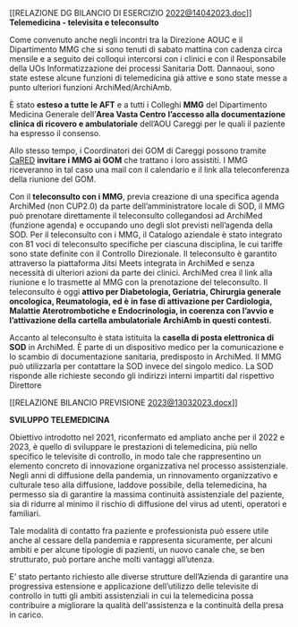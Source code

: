 [[RELAZIONE DG BILANCIO DI ESERCIZIO 2022@14042023.doc]]
**Telemedicina - televisita e teleconsulto**

Come convenuto anche negli incontri tra la Direzione AOUC e il Dipartimento MMG che si sono tenuti di sabato mattina con cadenza circa mensile e a seguito dei colloqui intercorsi con i clinici e con il Responsabile della UOs Informatizzazione dei processi Sanitaria Dott. Dannaoui, sono state estese alcune funzioni di telemedicina già attive e sono state messe a punto ulteriori funzioni ArchiMed/ArchiAmb.

È stato **esteso a tutte le AFT** e a tutti i Colleghi **MMG** del Dipartimento Medicina Generale dell’**Area Vasta Centro** **l’accesso alla documentazione clinica di ricovero e ambulatoriale** dell’AOU Careggi per le quali il paziente ha espresso il consenso.

Allo stesso tempo, i Coordinatori dei GOM di Careggi possono tramite [CaRED](https://www.aou-careggi.toscana.it/internet/index.php?option=com_content&view=article&id=5242&catid=50&Itemid=910&lang=it) **invitare i MMG ai GOM** che trattano i loro assistiti. I MMG riceveranno in tal caso una mail con il calendario e il link alla teleconferenza della riunione del GOM.

Con il **teleconsulto con i MMG**, previa creazione di una specifica agenda ArchiMed (non CUP2.0) da parte dell’amministratore locale di SOD, il MMG può prenotare direttamente il teleconsulto collegandosi ad ArchiMed (funzione agenda) e occupando uno degli slot previsti nell’agenda della SOD. Per il teleconsulto con i MMG, il Catalogo aziendale è stato integrato con 81 voci di teleconsulto specifiche per ciascuna disciplina, le cui tariffe sono state definite con il Controllo Direzionale. Il teleconsulto è garantito attraverso la piattaforma Jitsi Meets integrata in ArchiMed e senza necessità di ulteriori azioni da parte dei clinici. ArchiMed crea il link alla riunione e lo trasmette al MMG con la prenotazione del teleconsulto. Il teleconsulto è oggi **attivo per Diabetologia, Geriatria, Chirurgia generale oncologica, Reumatologia, ed è** **in fase di attivazione per Cardiologia, Malattie Aterotrombotiche e Endocrinologia, in coerenza con l’avvio e l’attivazione della cartella ambulatoriale ArchiAmb in questi contesti.**

Accanto al teleconsulto è stata istituita la **casella di posta elettronica di SOD** in ArchiMed. È parte di un dispositivo medico per la comunicazione e lo scambio di documentazione sanitaria, predisposto in ArchiMed. Il MMG può utilizzarla per contattare la SOD invece del singolo medico. La SOD risponde alle richieste secondo gli indirizzi interni impartiti dal rispettivo Direttore

[[RELAZIONE BILANCIO PREVISIONE 2023@13032023.docx]]

**SVILUPPO TELEMEDICINA**

Obiettivo introdotto nel 2021, riconfermato ed ampliato anche per il 2022 e 2023, è quello di sviluppare le prestazioni di telemedicina, più nello specifico le televisite di controllo, in modo tale che rappresentino un elemento concreto di innovazione organizzativa nel processo assistenziale. Negli anni di diffusione della pandemia, un rinnovamento organizzativo e culturale teso alla diffusione, laddove possibile, della telemedicina, ha permesso sia di garantire la massima continuità assistenziale del paziente, sia di ridurre al minimo il rischio di diffusione del virus ad utenti, operatori e familiari.

Tale modalità di contatto fra paziente e professionista può essere utile anche al cessare della pandemia e rappresenta sicuramente, per alcuni ambiti e per alcune tipologie di pazienti, un nuovo canale che, se ben strutturato, può portare anche molti vantaggi all’utenza.

E’ stato pertanto richiesto alle diverse strutture dell’Azienda di garantire una progressiva estensione e applicazione dell’utilizzo delle televisite di controllo in tutti gli ambiti assistenziali in cui la telemedicina possa contribuire a migliorare la qualità dell'assistenza e la continuità della presa in carico.

